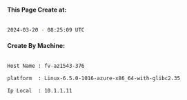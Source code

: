 
   
#### This Page Create at:

```bash

2024-03-20 - 08:25:09 UTC

```

#### Create By Machine:

```bash

Host Name : fv-az1543-376

platform  : Linux-6.5.0-1016-azure-x86_64-with-glibc2.35

Ip Local  : 10.1.1.11

```

